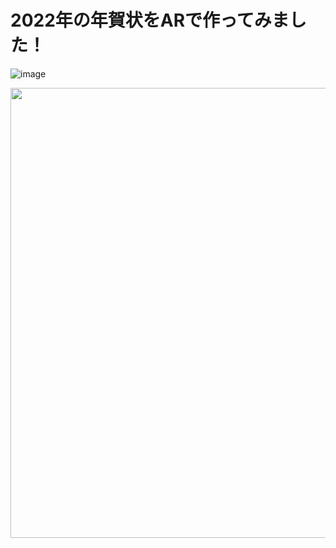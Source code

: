 # 2022年の年賀状をARで作ってみました！
![image](https://user-images.githubusercontent.com/91825565/149626356-963fb3a0-cd6d-4a1b-9e06-201d62c5607a.png)
<p align="center">
  <img src="https://user-images.githubusercontent.com/91825565/149626356-963fb3a0-cd6d-4a1b-9e06-201d62c5607a.png" width="720">
</p>
